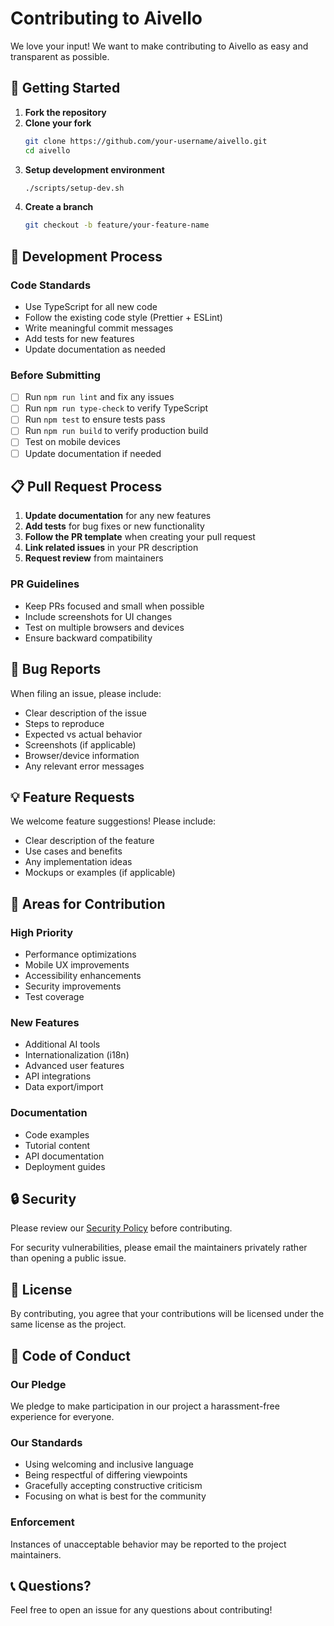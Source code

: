 # Contributing to Aivello

We love your input! We want to make contributing to Aivello as easy and transparent as possible.

## 🚀 Getting Started

1. **Fork the repository**
2. **Clone your fork**
   ```bash
   git clone https://github.com/your-username/aivello.git
   cd aivello
   ```
3. **Setup development environment**
   ```bash
   ./scripts/setup-dev.sh
   ```
4. **Create a branch**
   ```bash
   git checkout -b feature/your-feature-name
   ```

## 🔧 Development Process

### Code Standards
- Use TypeScript for all new code
- Follow the existing code style (Prettier + ESLint)
- Write meaningful commit messages
- Add tests for new features
- Update documentation as needed

### Before Submitting
- [ ] Run `npm run lint` and fix any issues
- [ ] Run `npm run type-check` to verify TypeScript
- [ ] Run `npm test` to ensure tests pass
- [ ] Run `npm run build` to verify production build
- [ ] Test on mobile devices
- [ ] Update documentation if needed

## 📋 Pull Request Process

1. **Update documentation** for any new features
2. **Add tests** for bug fixes or new functionality
3. **Follow the PR template** when creating your pull request
4. **Link related issues** in your PR description
5. **Request review** from maintainers

### PR Guidelines
- Keep PRs focused and small when possible
- Include screenshots for UI changes
- Test on multiple browsers and devices
- Ensure backward compatibility

## 🐛 Bug Reports

When filing an issue, please include:
- Clear description of the issue
- Steps to reproduce
- Expected vs actual behavior
- Screenshots (if applicable)
- Browser/device information
- Any relevant error messages

## 💡 Feature Requests

We welcome feature suggestions! Please include:
- Clear description of the feature
- Use cases and benefits
- Any implementation ideas
- Mockups or examples (if applicable)

## 🎯 Areas for Contribution

### High Priority
- Performance optimizations
- Mobile UX improvements
- Accessibility enhancements
- Security improvements
- Test coverage

### New Features
- Additional AI tools
- Internationalization (i18n)
- Advanced user features
- API integrations
- Data export/import

### Documentation
- Code examples
- Tutorial content
- API documentation
- Deployment guides

## 🔒 Security

Please review our [Security Policy](docs/SECURITY.md) before contributing.

For security vulnerabilities, please email the maintainers privately rather than opening a public issue.

## 📄 License

By contributing, you agree that your contributions will be licensed under the same license as the project.

## 🤝 Code of Conduct

### Our Pledge
We pledge to make participation in our project a harassment-free experience for everyone.

### Our Standards
- Using welcoming and inclusive language
- Being respectful of differing viewpoints
- Gracefully accepting constructive criticism
- Focusing on what is best for the community

### Enforcement
Instances of unacceptable behavior may be reported to the project maintainers.

## 📞 Questions?

Feel free to open an issue for any questions about contributing!
